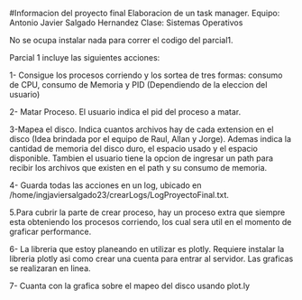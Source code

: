 #Informacion del proyecto final
Elaboracion de un task manager. Equipo: Antonio Javier Salgado Hernandez Clase: Sistemas Operativos

No se ocupa instalar nada para correr el codigo del parcial1.

Parcial 1 incluye las siguientes acciones:

1- Consigue los procesos corriendo y los sortea de tres formas: consumo de CPU, consumo de Memoria y PID (Dependiendo de la eleccion del usuario)

2- Matar Proceso. El usuario indica el pid del proceso a matar.

3-Mapea el disco. Indica cuantos archivos hay de cada extension en el disco (Idea brindada por el equipo de Raul, Allan y Jorge). Ademas indica la cantidad de memoria del disco duro, el espacio usado y el espacio disponible. Tambien el usuario tiene la opcion de ingresar un path para  recibir los archivos que existen en el path y su consumo de memoria. 

4- Guarda todas las acciones en un log, ubicado en /home/ingjaviersalgado23/crearLogs/LogProyectoFinal.txt.

5.Para cubrir la parte de crear proceso, hay un proceso extra que siempre esta obteniendo los procesos corriendo, los cual sera util en el momento de graficar performance.

6- La libreria que estoy planeando en utilizar es plotly. Requiere instalar la libreria plotly asi como crear una cuenta para entrar al servidor. Las graficas se realizaran en linea.

7- Cuanta con la grafica sobre el mapeo del disco usando plot.ly
